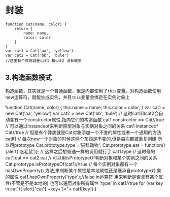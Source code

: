 # 封装

``` //原始模式的改进
function Cat(name, color) {
    return {
        name: name,
        color: color
    }
}
var cat1 = Cat('aa', 'yellow')
var cat2 = Cat('bb', 'bule')
//这里有个弊病就是cat1 和cat2 没有联系
```

## 3.构造函数模式

构造函数，其实就是一个普通函数，但是内部使用了`this`变量。对构造函数使用new运算符，就能生成实例，并且`this`变量会绑定在实例对象上

function Cat(name, color) {
    this.name = name;
    this.color = color;
}
var cat1 = new Cat('aa', 'yellow')
var cat2 = new Cat('bb', 'bule')
//   这时cat1和cat2会自动含有一个constructor属性,指向它们的构造函数
cat1.constructor == Cat//true
//   可以通过instanceof来判断原型对象与实例对象之间的关系
cat1 instanceof Cat//true
// 但是有个弊病就是Cat对象添加一个不变的属性或者一个通用的方法eat时 
// 每次new一个对象的时候这两个东西是不变的,但是每次都被重复创建 所以用prototype
Cat.prototype.type ='猫科动物';
Cat.prototype.eat = function(){alert('吃老鼠')};
// 这样之后想普通一样的调用就行了  cat1.type
// 这时候的 cat1.eat == cat2.eat
// 可以用isPrototypeOf判断对象和某个实例之间的关系
Cat.prototype.isPrototypeOf(cat1)//true
// 每个实例对象都有一个hasOwnProperty() 方法,来判断某个属性是本地属性还是继承自prototype对	象的属性
cat1.hasOwnProperty('type');//false
in运算符 用来判断是否具有某个属性(不管是不是本地的) 也可以遍历对象所有属性
'type' in cat1//true
for (var key in cat1){ alert("cat1['+key+']="+ cat1[key]) }
